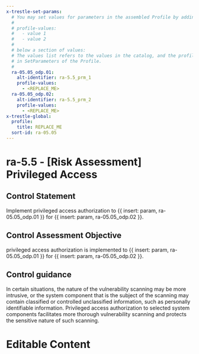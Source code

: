 ```yaml
---
x-trestle-set-params:
  # You may set values for parameters in the assembled Profile by adding
  #
  # profile-values:
  #   - value 1
  #   - value 2
  #
  # below a section of values:
  # The values list refers to the values in the catalog, and the profile-values represent values
  # in SetParameters of the Profile.
  #
  ra-05.05_odp.01:
    alt-identifier: ra-5.5_prm_1
    profile-values:
      - <REPLACE_ME>
  ra-05.05_odp.02:
    alt-identifier: ra-5.5_prm_2
    profile-values:
      - <REPLACE_ME>
x-trestle-global:
  profile:
    title: REPLACE_ME
  sort-id: ra-05.05
---
```


# ra-5.5 - \[Risk Assessment\] Privileged Access

## Control Statement

Implement privileged access authorization to {{ insert: param, ra-05.05_odp.01 }} for {{ insert: param, ra-05.05_odp.02 }}.

## Control Assessment Objective

privileged access authorization is implemented to {{ insert: param, ra-05.05_odp.01 }} for {{ insert: param, ra-05.05_odp.02 }}.

## Control guidance

In certain situations, the nature of the vulnerability scanning may be more intrusive, or the system component that is the subject of the scanning may contain classified or controlled unclassified information, such as personally identifiable information. Privileged access authorization to selected system components facilitates more thorough vulnerability scanning and protects the sensitive nature of such scanning.

# Editable Content

<!-- Make additions and edits below -->
<!-- The above represents the contents of the control as received by the profile, prior to additions. -->
<!-- If the profile makes additions to the control, they will appear below. -->
<!-- The above markdown may not be edited but you may edit the content below, and/or introduce new additions to be made by the profile. -->
<!-- If there is a yaml header at the top, parameter values may be edited. Use --set-parameters to incorporate the changes during assembly. -->
<!-- The content here will then replace what is in the profile for this control, after running profile-assemble. -->
<!-- The current profile has no added parts for this control, but you may add new ones here. -->
<!-- Each addition must have a heading either of the form ## Control my_addition_name -->
<!-- or ## Part a. (where the a. refers to one of the control statement labels.) -->
<!-- "## Control" parts are new parts added after the statement part. -->
<!-- "## Part" parts are new parts added into the top-level statement part with that label. -->
<!-- Subparts may be added with nested hash levels of the form ### My Subpart Name -->
<!-- underneath the parent ## Control or ## Part being added -->
<!-- See https://ibm.github.io/compliance-trestle/tutorials/ssp_profile_catalog_authoring/ssp_profile_catalog_authoring for guidance. -->
